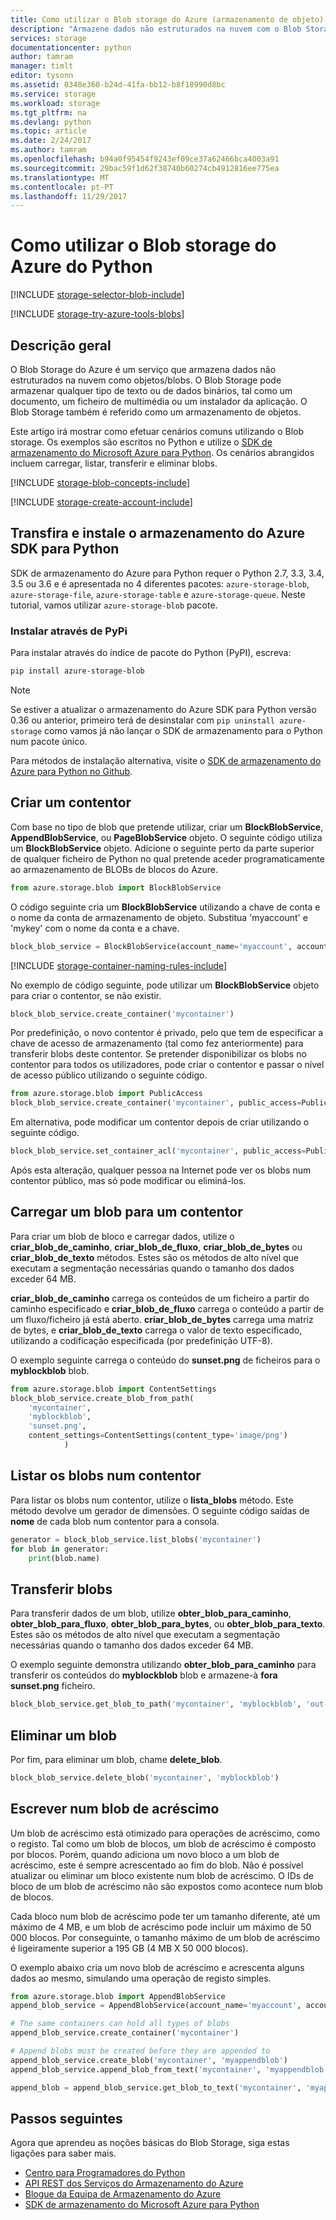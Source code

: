 ```yaml
---
title: Como utilizar o Blob storage do Azure (armazenamento de objeto) do Python | Microsoft Docs
description: "Armazene dados não estruturados na nuvem com o Blob Storage do Azure (armazenamento de objetos)."
services: storage
documentationcenter: python
author: tamram
manager: timlt
editor: tysonn
ms.assetid: 0348e360-b24d-41fa-bb12-b8f18990d8bc
ms.service: storage
ms.workload: storage
ms.tgt_pltfrm: na
ms.devlang: python
ms.topic: article
ms.date: 2/24/2017
ms.author: tamram
ms.openlocfilehash: b94a0f95454f9243ef09ce37a62466bca4003a91
ms.sourcegitcommit: 29bac59f1d62f38740b60274cb4912816ee775ea
ms.translationtype: MT
ms.contentlocale: pt-PT
ms.lasthandoff: 11/29/2017
---
```

# <a name="how-to-use-azure-blob-storage-from-python"></a>Como utilizar o Blob storage do Azure do Python
[!INCLUDE [storage-selector-blob-include](../../../includes/storage-selector-blob-include.md)]

[!INCLUDE [storage-try-azure-tools-blobs](../../../includes/storage-try-azure-tools-blobs.md)]

## <a name="overview"></a>Descrição geral
O Blob Storage do Azure é um serviço que armazena dados não estruturados na nuvem como objetos/blobs. O Blob Storage pode armazenar qualquer tipo de texto ou de dados binários, tal como um documento, um ficheiro de multimédia ou um instalador da aplicação. O Blob Storage também é referido como um armazenamento de objetos.

Este artigo irá mostrar como efetuar cenários comuns utilizando o Blob storage. Os exemplos são escritos no Python e utilize o [SDK de armazenamento do Microsoft Azure para Python]. Os cenários abrangidos incluem carregar, listar, transferir e eliminar blobs.

[!INCLUDE [storage-blob-concepts-include](../../../includes/storage-blob-concepts-include.md)]

[!INCLUDE [storage-create-account-include](../../../includes/storage-create-account-include.md)]

## <a name="download-and-install-azure-storage-sdk-for-python"></a>Transfira e instale o armazenamento do Azure SDK para Python

SDK de armazenamento do Azure para Python requer o Python 2.7, 3.3, 3.4, 3.5 ou 3.6 e é apresentada no 4 diferentes pacotes: `azure-storage-blob`, `azure-storage-file`, `azure-storage-table` e `azure-storage-queue`. Neste tutorial, vamos utilizar `azure-storage-blob` pacote.
 
### <a name="install-via-pypi"></a>Instalar através de PyPi

Para instalar através do índice de pacote do Python (PyPI), escreva:

```bash
pip install azure-storage-blob
```


> [!NOTE]
> Se estiver a atualizar o armazenamento do Azure SDK para Python versão 0.36 ou anterior, primeiro terá de desinstalar com `pip uninstall azure-storage` como vamos já não lançar o SDK de armazenamento para o Python num pacote único.
> 
> 

Para métodos de instalação alternativa, visite o [SDK de armazenamento do Azure para Python no Github](https://github.com/Azure/azure-storage-python/).

## <a name="create-a-container"></a>Criar um contentor
Com base no tipo de blob que pretende utilizar, criar um **BlockBlobService**, **AppendBlobService**, ou **PageBlobService** objeto. O seguinte código utiliza um **BlockBlobService** objeto. Adicione o seguinte perto da parte superior de qualquer ficheiro de Python no qual pretende aceder programaticamente ao armazenamento de BLOBs de blocos do Azure.

```python
from azure.storage.blob import BlockBlobService
```

O código seguinte cria um **BlockBlobService** utilizando a chave de conta e o nome da conta de armazenamento de objeto.  Substitua 'myaccount' e 'mykey' com o nome da conta e a chave.

```python
block_blob_service = BlockBlobService(account_name='myaccount', account_key='mykey')
```

[!INCLUDE [storage-container-naming-rules-include](../../../includes/storage-container-naming-rules-include.md)]

No exemplo de código seguinte, pode utilizar um **BlockBlobService** objeto para criar o contentor, se não existir.

```python
block_blob_service.create_container('mycontainer')
```

Por predefinição, o novo contentor é privado, pelo que tem de especificar a chave de acesso de armazenamento (tal como fez anteriormente) para transferir blobs deste contentor. Se pretender disponibilizar os blobs no contentor para todos os utilizadores, pode criar o contentor e passar o nível de acesso público utilizando o seguinte código.

```python
from azure.storage.blob import PublicAccess
block_blob_service.create_container('mycontainer', public_access=PublicAccess.Container)
```

Em alternativa, pode modificar um contentor depois de criar utilizando o seguinte código.

```python
block_blob_service.set_container_acl('mycontainer', public_access=PublicAccess.Container)
```

Após esta alteração, qualquer pessoa na Internet pode ver os blobs num contentor público, mas só pode modificar ou eliminá-los.

## <a name="upload-a-blob-into-a-container"></a>Carregar um blob para um contentor
Para criar um blob de bloco e carregar dados, utilize o **criar\_blob\_de\_caminho**, **criar\_blob\_de\_fluxo**, **criar\_blob\_de\_bytes** ou **criar\_blob\_de\_texto** métodos. Estes são os métodos de alto nível que executam a segmentação necessárias quando o tamanho dos dados exceder 64 MB.

**criar\_blob\_de\_caminho** carrega os conteúdos de um ficheiro a partir do caminho especificado e **criar\_blob\_de\_fluxo** carrega o conteúdo a partir de um fluxo/ficheiro já está aberto. **criar\_blob\_de\_bytes** carrega uma matriz de bytes, e **criar\_blob\_de\_texto** carrega o valor de texto especificado, utilizando a codificação especificada (por predefinição UTF-8).

O exemplo seguinte carrega o conteúdo do **sunset.png** de ficheiros para o **myblockblob** blob.

```python
from azure.storage.blob import ContentSettings
block_blob_service.create_blob_from_path(
    'mycontainer',
    'myblockblob',
    'sunset.png',
    content_settings=ContentSettings(content_type='image/png')
            )
```

## <a name="list-the-blobs-in-a-container"></a>Listar os blobs num contentor
Para listar os blobs num contentor, utilize o **lista\_blobs** método. Este método devolve um gerador de dimensões. O seguinte código saídas de **nome** de cada blob num contentor para a consola.

```python
generator = block_blob_service.list_blobs('mycontainer')
for blob in generator:
    print(blob.name)
```

## <a name="download-blobs"></a>Transferir blobs
Para transferir dados de um blob, utilize **obter\_blob\_para\_caminho**, **obter\_blob\_para\_fluxo**, **obter\_blob\_para\_bytes**, ou **obter\_blob\_para\_texto**. Estes são os métodos de alto nível que executam a segmentação necessárias quando o tamanho dos dados exceder 64 MB.

O exemplo seguinte demonstra utilizando **obter\_blob\_para\_caminho** para transferir os conteúdos do **myblockblob** blob e armazene-à **fora sunset.png** ficheiro.

```python
block_blob_service.get_blob_to_path('mycontainer', 'myblockblob', 'out-sunset.png')
```

## <a name="delete-a-blob"></a>Eliminar um blob
Por fim, para eliminar um blob, chame **delete_blob**.

```python
block_blob_service.delete_blob('mycontainer', 'myblockblob')
```

## <a name="writing-to-an-append-blob"></a>Escrever num blob de acréscimo
Um blob de acréscimo está otimizado para operações de acréscimo, como o registo. Tal como um blob de blocos, um blob de acréscimo é composto por blocos. Porém, quando adiciona um novo bloco a um blob de acréscimo, este é sempre acrescentado ao fim do blob. Não é possível atualizar ou eliminar um bloco existente num blob de acréscimo. O IDs de bloco de um blob de acréscimo não são expostos como acontece num blob de blocos.

Cada bloco num blob de acréscimo pode ter um tamanho diferente, até um máximo de 4 MB, e um blob de acréscimo pode incluir um máximo de 50 000 blocos. Por conseguinte, o tamanho máximo de um blob de acréscimo é ligeiramente superior a 195 GB (4 MB X 50 000 blocos).

O exemplo abaixo cria um novo blob de acréscimo e acrescenta alguns dados ao mesmo, simulando uma operação de registo simples.

```python
from azure.storage.blob import AppendBlobService
append_blob_service = AppendBlobService(account_name='myaccount', account_key='mykey')

# The same containers can hold all types of blobs
append_blob_service.create_container('mycontainer')

# Append blobs must be created before they are appended to
append_blob_service.create_blob('mycontainer', 'myappendblob')
append_blob_service.append_blob_from_text('mycontainer', 'myappendblob', u'Hello, world!')

append_blob = append_blob_service.get_blob_to_text('mycontainer', 'myappendblob')
```

## <a name="next-steps"></a>Passos seguintes
Agora que aprendeu as noções básicas do Blob Storage, siga estas ligações para saber mais.

* [Centro para Programadores do Python](https://azure.microsoft.com/develop/python/)
* [API REST dos Serviços do Armazenamento do Azure](http://msdn.microsoft.com/library/azure/dd179355)
* [Blogue da Equipa de Armazenamento do Azure]
* [SDK de armazenamento do Microsoft Azure para Python]

[Blogue da Equipa de Armazenamento do Azure]: http://blogs.msdn.com/b/windowsazurestorage/
[SDK de armazenamento do Microsoft Azure para Python]: https://github.com/Azure/azure-storage-python
